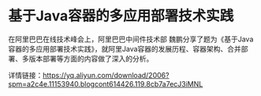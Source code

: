 # 基于Java容器的多应用部署技术实践
在阿里巴巴在线技术峰会上，阿里巴巴中间件技术部 魏鹏分享了题为《基于Java容器的多应用部署技术实践》，就阿里Java容器的发展历程、容器架构、合并部署、多版本部署等方面的内容做了深入的分析。

详情链接：https://yq.aliyun.com/download/2006?spm=a2c4e.11153940.blogcont614426.119.8cb7a7ecJ3iMNL
